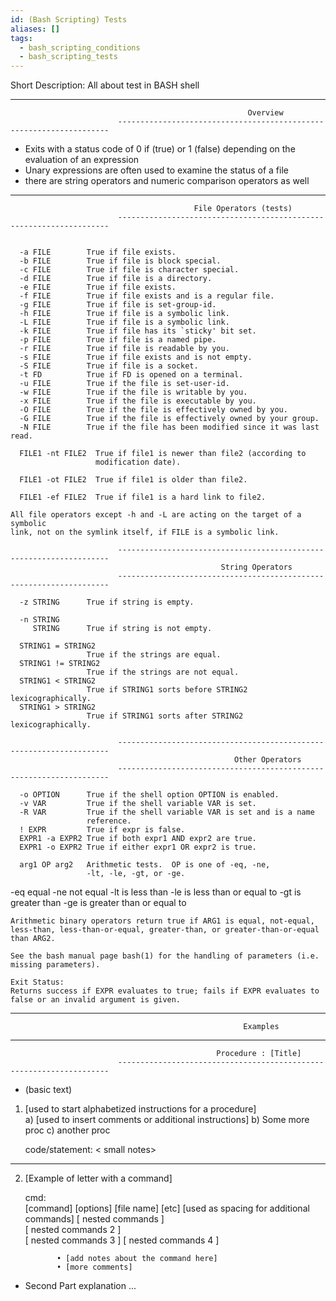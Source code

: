 ```yaml
---
id: (Bash Scripting) Tests
aliases: []
tags:
  - bash_scripting_conditions
  - bash_scripting_tests
---
```


Short Description:  All about test in BASH shell


--------------------------------------------------------------------------------------------------------------------------
                                                         Overview
                            --------------------------------------------------------------------

- Exits with a status code of 0 if (true) or 1 (false) depending on the evaluation of an expression
- Unary expressions are often used to examine the status of a file
- there are string operators and numeric comparison operators as well





--------------------------------------------------------------------------------------------------------------------------
                                             File Operators (tests)
                            --------------------------------------------------------------------


      -a FILE        True if file exists.
      -b FILE        True if file is block special.
      -c FILE        True if file is character special.
      -d FILE        True if file is a directory.
      -e FILE        True if file exists.
      -f FILE        True if file exists and is a regular file.
      -g FILE        True if file is set-group-id.
      -h FILE        True if file is a symbolic link.
      -L FILE        True if file is a symbolic link.
      -k FILE        True if file has its `sticky' bit set.
      -p FILE        True if file is a named pipe.
      -r FILE        True if file is readable by you.
      -s FILE        True if file exists and is not empty.
      -S FILE        True if file is a socket.
      -t FD          True if FD is opened on a terminal.
      -u FILE        True if the file is set-user-id.
      -w FILE        True if the file is writable by you.
      -x FILE        True if the file is executable by you.
      -O FILE        True if the file is effectively owned by you.
      -G FILE        True if the file is effectively owned by your group.      
      -N FILE        True if the file has been modified since it was last read.

      FILE1 -nt FILE2  True if file1 is newer than file2 (according to
                       modification date).

      FILE1 -ot FILE2  True if file1 is older than file2.

      FILE1 -ef FILE2  True if file1 is a hard link to file2.

    All file operators except -h and -L are acting on the target of a symbolic
    link, not on the symlink itself, if FILE is a symbolic link.

                            --------------------------------------------------------------------
                                                   String Operators
                            --------------------------------------------------------------------

      -z STRING      True if string is empty.

      -n STRING
         STRING      True if string is not empty.

      STRING1 = STRING2
                     True if the strings are equal.
      STRING1 != STRING2
                     True if the strings are not equal.
      STRING1 < STRING2
                     True if STRING1 sorts before STRING2 lexicographically.
      STRING1 > STRING2
                     True if STRING1 sorts after STRING2 lexicographically.

                            --------------------------------------------------------------------
                                                      Other Operators
                            --------------------------------------------------------------------

      -o OPTION      True if the shell option OPTION is enabled.
      -v VAR         True if the shell variable VAR is set.
      -R VAR         True if the shell variable VAR is set and is a name
                     reference.
      ! EXPR         True if expr is false.
      EXPR1 -a EXPR2 True if both expr1 AND expr2 are true.
      EXPR1 -o EXPR2 True if either expr1 OR expr2 is true.

      arg1 OP arg2   Arithmetic tests.  OP is one of -eq, -ne,
                     -lt, -le, -gt, or -ge.

-eq         equal
-ne         not equal
-lt           is less than
-le          is less than or equal to
-gt          is greater than 
-ge         is greater than or equal to


    Arithmetic binary operators return true if ARG1 is equal, not-equal,
    less-than, less-than-or-equal, greater-than, or greater-than-or-equal
    than ARG2.

    See the bash manual page bash(1) for the handling of parameters (i.e.
    missing parameters).

    Exit Status:
    Returns success if EXPR evaluates to true; fails if EXPR evaluates to
    false or an invalid argument is given.






--------------------------------------------------------------------------------------------------------------------------
                                                        Examples
--------------------------------------------------------------------------------------------------------------------------











                                                  Procedure : [Title]
                            --------------------------------------------------------------------

- (basic text)

1) [used to start alphabetized instructions for a procedure]  
             a) [used to insert comments or additional instructions]
             b)  Some more proc
             c)  another proc

 
      code/statement:                                                                       < small notes>
---------------------------------------

<add statement to be copied and pasted here> 


2) [Example of letter with a command]
 
      cmd:          
                       [command] [options] [file name] [etc]
                       [used as spacing for additional commands]
                            [ nested commands ]   
                                 [ nested commands 2 ]   
                                      [ nested commands 3 ] 
                                           [ nested commands 4 ] 

              • [add notes about the command here]             
              • [more comments]

- Second Part explanation ...

